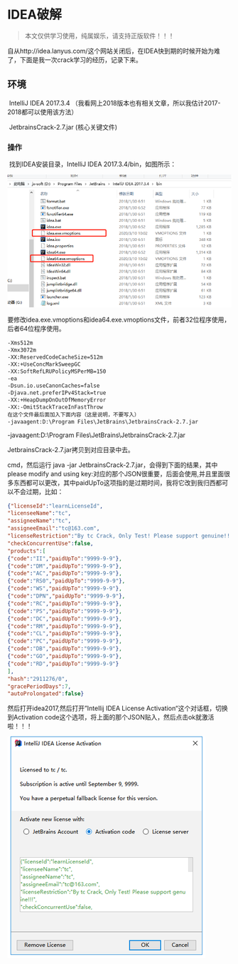 # IDEA破解

> 本文仅供学习使用，纯属娱乐，请支持正版软件！！！

​		自从http://idea.lanyus.com/这个网站关闭后，在IDEA快到期的时候开始为难了，下面是我一次crack学习的经历，记录下来。

## 环境

​		IntelliJ IDEA 2017.3.4 （我看网上2018版本也有相关文章，所以我估计2017-2018都可以使用该方法）

​		JetbrainsCrack-2.7.jar (核心关键文件)

### 操作

​		找到IDEA安装目录，IntelliJ IDEA 2017.3.4/bin，如图所示：

![1583806996620](.\img\1583806996620.png)

要修改idea.exe.vmoptions和idea64.exe.vmoptions文件，前者32位程序使用，后者64位程序使用。

```
-Xms512m
-Xmx3072m
-XX:ReservedCodeCacheSize=512m
-XX:+UseConcMarkSweepGC
-XX:SoftRefLRUPolicyMSPerMB=150
-ea
-Dsun.io.useCanonCaches=false
-Djava.net.preferIPv4Stack=true
-XX:+HeapDumpOnOutOfMemoryError
-XX:-OmitStackTraceInFastThrow
在这个文件最后面加入下面内容（这是说明，不要写入）
-javaagent:D:\Program Files\JetBrains\JetbrainsCrack-2.7.jar
```

-javaagent:D:\Program Files\JetBrains\JetbrainsCrack-2.7.jar

JetbrainsCrack-2.7.jar拷贝到对应目录中去。

cmd，然后运行 java -jar JetbrainsCrack-2.7.jar，会得到下面的结果，其中please modify and using key:对应的那个JSON很重要，后面会使用,并且里面很多东西都可以更改，其中paidUpTo这项指的是过期时间，我将它改到我归西都可以不会过期，比如：

```json
{"licenseId":"learnLicenseId",
"licenseeName":"tc",
"assigneeName":"tc",
"assigneeEmail":"tc@163.com",
"licenseRestriction":"By tc Crack, Only Test! Please support genuine!!!",
"checkConcurrentUse":false,
"products":[
{"code":"II","paidUpTo":"9999-9-9"},
{"code":"DM","paidUpTo":"9999-9-9"},
{"code":"AC","paidUpTo":"9999-9-9"},
{"code":"RS0","paidUpTo":"9999-9-9"},
{"code":"WS","paidUpTo":"9999-9-9"},
{"code":"DPN","paidUpTo":"9999-9-9"},
{"code":"RC","paidUpTo":"9999-9-9"},
{"code":"PS","paidUpTo":"9999-9-9"},
{"code":"DC","paidUpTo":"9999-9-9"},
{"code":"RM","paidUpTo":"9999-9-9"},
{"code":"CL","paidUpTo":"9999-9-9"},
{"code":"PC","paidUpTo":"9999-9-9"},
{"code":"DB","paidUpTo":"9999-9-9"},
{"code":"GO","paidUpTo":"9999-9-9"},
{"code":"RD","paidUpTo":"9999-9-9"}
],
"hash":"2911276/0",
"gracePeriodDays":7,
"autoProlongated":false}

```

然后打开idea2017,然后打开”Intellij IDEA License Activation“这个对话框，切换到Activation code这个选项，将上面的那个JSON贴入，然后点击ok就激活啦！！！

![1583807737146](.\img\1583807737146.png)







